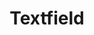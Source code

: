 ---
layout: pattern.njk
tags: 
    - legacy_de
    - legacy_components_de
    - page
key: textfield-legacy_de
title: Textfield
parent: components-legacy_de
image: legacy/overview/textfield.webp
keywords: 
order: 290
---